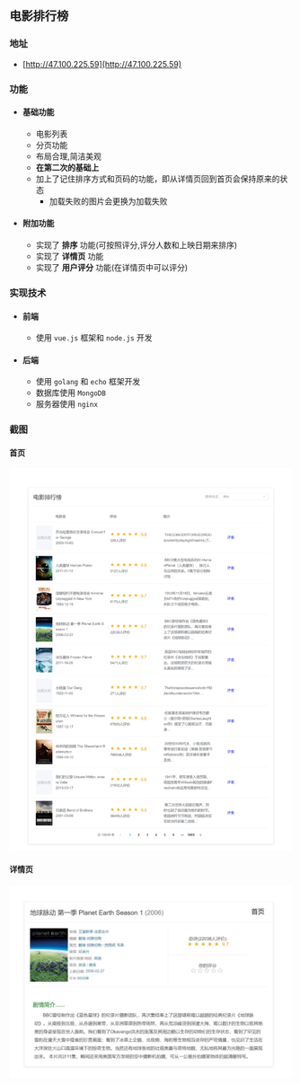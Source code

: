 ## 电影排行榜



### 地址

- [http://47.100.225.59](http://47.100.225.59) 

  

### 功能

- #### 基础功能
  - 电影列表
  - 分页功能
  - 布局合理,简洁美观
  - **在第二次的基础上** 
  - 加上了记住排序方式和页码的功能，即从详情页回到首页会保持原来的状态
    - 加载失败的图片会更换为加载失败
  
- #### 附加功能
  - 实现了 **排序** 功能(可按照评分,评分人数和上映日期来排序)
  - 实现了 **详情页** 功能
  - 实现了 **用户评分** 功能(在详情页中可以评分)



### 实现技术

- #### 前端
  - 使用 `vue.js` 框架和 `node.js` 开发

- #### 后端
  - 使用 `golang` 和 `echo` 框架开发
  - 数据库使用 `MongoDB` 
  - 服务器使用 `nginx` 



### 截图

#### 首页

![home](./home.png)

#### 详情页

![detail](./detail.jpg)

